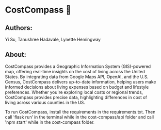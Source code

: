 # CostCompass 🧭

## **Authors**: 
Yi Su, Tanushree Hadavale, Lynette Hemingway
## **About**: 
CostCompass provides a Geographic Information System (GIS)-powered map, offering real-time insights on the cost of living across the United States. By integrating data from Google Maps API, OpenAI, and the U.S. Census, CostCompass delivers up-to-date information, helping users make informed decisions about living expenses based on budget and lifestyle preferences. Whether you're exploring local costs or regional trends, CostCompass provides precise data, highlighting differences in cost of living across various counties in the US.

To run CostCompass, install the requirements in the requirements.txt. Then call 'flask run' in the terminal while in the cost-compass/api folder and call 'npm start' while in the cost-compass folder.
